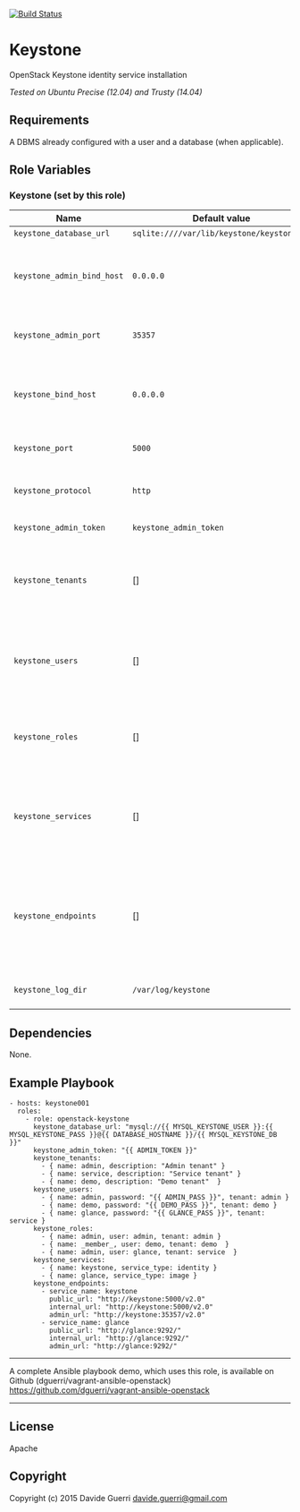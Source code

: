 [![Build Status](https://travis-ci.org/dguerri/openstack-keystone.svg)](https://travis-ci.org/dguerri/openstack-keystone)

Keystone
=========

OpenStack Keystone identity service installation

_Tested on Ubuntu Precise (12.04) and Trusty (14.04)_

Requirements
------------

A DBMS already configured with a user and a database (when applicable).


Role Variables
--------------

### Keystone (set by this role)

| Name | Default value | Description | Note |
|---  |---  |---  |--- |
| `keystone_database_url` | `sqlite:////var/lib/keystone/keystone.db` | Database URI ||
| `keystone_admin_bind_host` | `0.0.0.0` | On which IP Keystone admin service should listen on ||
| `keystone_admin_port` | `35357` | Desired Keystone admin service port ||
| `keystone_bind_host` | `0.0.0.0` | On which IP Keystone public service should listen on ||
| `keystone_port` | `5000` | Desired Keystone service port ||
| `keystone_protocol` | `http` | Desired Keystone protocol (http/https) | WiP, do not use. |
| `keystone_admin_token` | `keystone_admin_token` | Desired service token ||
| `keystone_tenants` | [] | Array of of hash with tenant `name` and `description` (see examples) ||
| `keystone_users` | [] | Array of hash with user: `name`, `password`, `tenant` and `email` (see examples) ||
| `keystone_roles` | [] | Array of hash with role: `name`, `user` and `tenant` (see examples) ||
| `keystone_services` | [] | Array of hash with role: `name`, `service_type` and `description` (see examples) ||
| `keystone_endpoints` | [] | Array of hash with role: `service_name`, `region`, `public_url`, `internal_url` and `admin_url` (see examples) ||
| `keystone_log_dir` | `/var/log/keystone` | Keystone log directoy (it must exists) ||


Dependencies
------------

None.

Example Playbook
----------------

    - hosts: keystone001
      roles:
        - role: openstack-keystone
          keystone_database_url: "mysql://{{ MYSQL_KEYSTONE_USER }}:{{ MYSQL_KEYSTONE_PASS }}@{{ DATABASE_HOSTNAME }}/{{ MYSQL_KEYSTONE_DB }}"
          keystone_admin_token: "{{ ADMIN_TOKEN }}"
          keystone_tenants:
            - { name: admin, description: "Admin tenant" }
            - { name: service, description: "Service tenant" }
            - { name: demo, description: "Demo tenant"  }
          keystone_users:
            - { name: admin, password: "{{ ADMIN_PASS }}", tenant: admin }
            - { name: demo, password: "{{ DEMO_PASS }}", tenant: demo }
            - { name: glance, password: "{{ GLANCE_PASS }}", tenant: service }
          keystone_roles:
            - { name: admin, user: admin, tenant: admin }
            - { name: _member_, user: demo, tenant: demo  }
            - { name: admin, user: glance, tenant: service  }
          keystone_services:
            - { name: keystone, service_type: identity }
            - { name: glance, service_type: image }
          keystone_endpoints:
            - service_name: keystone
              public_url: "http://keystone:5000/v2.0"
              internal_url: "http://keystone:5000/v2.0"
              admin_url: "http://keystone:35357/v2.0"
            - service_name: glance
              public_url: "http://glance:9292/"
              internal_url: "http://glance:9292/"
              admin_url: "http://glance:9292/"

---

A complete Ansible playbook demo, which uses this role, is available on Github (dguerri/vagrant-ansible-openstack) <https://github.com/dguerri/vagrant-ansible-openstack>

---


License
-------

Apache

Copyright
------------------

Copyright (c) 2015 Davide Guerri <davide.guerri@gmail.com>
